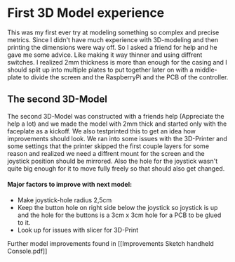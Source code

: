 # First 3D Model experience

This was my first ever try at modeling something so complex and precise metrics. Since I didn't have much experience with 3D-modeling and then printing the dimensions were way off. So I asked a friend for help and he gave me some advice. Like making it way thinner and using diffrent switches. I realized 2mm thickness is more than enough for the casing and I should split up into multiple plates to put together later on with a middle-plate to divide the screen and the RaspberryPi and the PCB of the controller.

## The second 3D-Model

The second 3D-Model was constructed with a friends help (Appreciate the help a lot) and we made the model with 2mm thick and started only with the faceplate as a kickoff. We also testprinted this to get an idea how improvements should look. We ran into some issues with the 3D-Printer and some settings that the printer skipped the first couple layers for some reason and realized we need a diffrent mount for the screen and the joystick position should be mirrored. Also the hole for the joystick wasn't quite big enough for it to move fully freely so that should also get changed.

#### Major factors to improve with next model:

- Make joystick-hole radius 2,5cm
- Keep the button hole on right side below the joystick so joystick is up and the hole for the buttons is a 3cm x 3cm hole for a PCB to be glued to it.
- Look up for issues with slicer for 3D-Print

Further model improvements found in [[Improvements Sketch handheld Console.pdf]]
